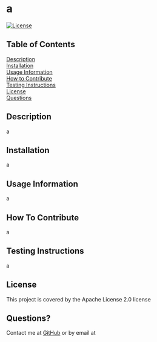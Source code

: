 
# a
[![License](https://img.shields.io/badge/License-Apache_2.0-blue.svg)](https://opensource.org/licenses/Apache-2.0)
      
## Table of Contents

[Description](#description)<br>[Installation](#installation)<br>[Usage Information](#usageInfo)<br>[How to Contribute](#contribute)<br>[Testing Instructions](#testInstr)<br>[License](#license)<br>[Questions](#questions)


## Description<a id='description'></a>
a


## Installation<a id='installation'></a>
a



## Usage Information<a id='usageInfo'></a>
a



## How To Contribute<a id='contribute'></a>
a



## Testing Instructions<a id='testInstr'></a>
a



## License<a id='license'></a>
This project is covered by the Apache License 2.0 license



## Questions?<a id='questions'></a>
Contact me at [GitHub](https://github.com/a) or by email at <a>
    